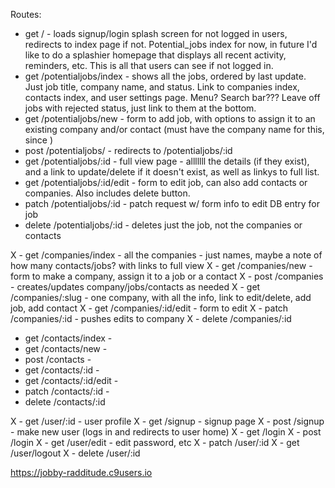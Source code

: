 Routes:

- get / - loads signup/login splash screen for not logged in users, redirects to index page if not. Potential_jobs index for now, in future I'd like to do a splashier homepage that displays all recent activity, reminders, etc. This is all that users can see if not logged in.
- get /potentialjobs/index - shows all the jobs, ordered by last update. Just job title, company name, and status. Link to companies index, contacts index, and user settings page. Menu? Search bar??? Leave off jobs with rejected status, just link to them at the bottom.
- get /potentialjobs/new - form to add job, with options to assign it to an existing company and/or contact (must have the company name for this, since )
- post /potentialjobs/ - redirects to /potentialjobs/:id
- get /potentialjobs/:id - full view page - alllllll the details (if they exist), and a link to update/delete if it doesn't exist, as well as linkys to full list.
- get /potentialjobs/:id/edit - form to edit job, can also add contacts or companies. Also includes delete button.
- patch /potentialjobs/:id - patch request w/ form info to edit DB entry for job
- delete /potentialjobs/:id - deletes just the job, not the companies or contacts

X - get /companies/index - all the companies - just names, maybe a note of how many contacts/jobs? with links to full view
X - get /companies/new - form to make a company, assign it to a job or a contact
X - post /companies - creates/updates company/jobs/contacts as needed
X - get /companies/:slug - one company, with all the info, link to edit/delete, add job, add contact
X - get /companies/:id/edit - form to edit
X - patch /companies/:id - pushes edits to company
X - delete /companies/:id

- get /contacts/index -
- get /contacts/new -
- post /contacts -
- get /contacts/:id -
- get /contacts/:id/edit -
- patch /contacts/:id -
- delete /contacts/:id

X - get /user/:id - user profile
X - get /signup - signup page
X - post /signup - make new user (logs in and redirects to user home)
X - get /login
X - post /login
X - get /user/edit - edit password, etc
X - patch /user/:id
X - get /user/logout
X - delete /user/:id 

https://jobby-radditude.c9users.io
